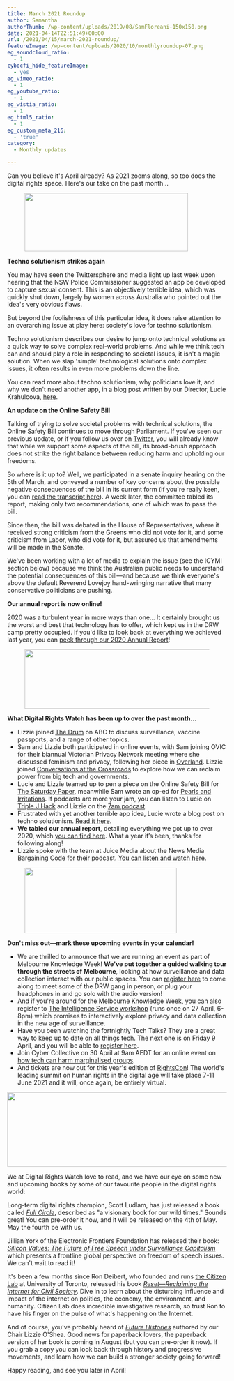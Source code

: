 ```yaml
---
title: March 2021 Roundup
author: Samantha
authorThumb: /wp-content/uploads/2019/08/SamFloreani-150x150.png
date: 2021-04-14T22:51:49+00:00
url: /2021/04/15/march-2021-roundup/
featureImage: /wp-content/uploads/2020/10/monthlyroundup-07.png
eg_soundcloud_ratio:
  - 1
cybocfi_hide_featureImage:
  - yes
eg_vimeo_ratio:
  - 1
eg_youtube_ratio:
  - 1
eg_wistia_ratio:
  - 1
eg_html5_ratio:
  - 1
eg_custom_meta_216:
  - 'true'
category:
  - Monthly updates

---
```

Can you believe it's April already? As 2021 zooms along, so too does the digital rights space. Here's our take on the past month&#8230;

<div class="wp-block-image">
  <figure class="aligncenter size-large is-resized"><img loading="lazy" decoding="async" src="/wp-content/uploads/2020/10/Email_headers_highres-04-1-1024x366.png" alt="" class="wp-image-7494" width="375" height="134" srcset="/wp-content/uploads/2020/10/Email_headers_highres-04-1-1024x366.png 1024w, /wp-content/uploads/2020/10/Email_headers_highres-04-1-300x107.png 300w, /wp-content/uploads/2020/10/Email_headers_highres-04-1-768x275.png 768w, /wp-content/uploads/2020/10/Email_headers_highres-04-1.png 1168w" sizes="(max-width: 375px) 100vw, 375px" /></figure>
</div>

**Techno solutionism strikes again**

You may have seen the Twittersphere and media light up last week upon hearing that the NSW Police Commissioner suggested an app be developed to capture sexual consent. This is an objectively terrible idea, which was quickly shut down, largely by women across Australia who pointed out the idea's very obvious flaws.

But beyond the foolishness of this particular idea, it does raise attention to an overarching issue at play here: society's love for techno solutionism.

Techno solutionism describes our desire to jump onto technical solutions as a quick way to solve complex real-world problems. And while we think tech can and should play a role in responding to societal issues, it isn't a magic solution. When we slap 'simple' technological solutions onto complex issues, it often results in even more problems down the line.

You can read more about techno solutionism, why politicians love it, and why we don't need another app, in a blog post written by our Director, Lucie Krahulcova, [here][1].

**An update on the Online Safety Bill**

Talking of trying to solve societal problems with technical solutions, the Online Safety Bill continues to move through Parliament. If you've seen our previous update, or if you follow us over on [Twitter][2], you will already know that while we support some aspects of the bill, its broad-brush approach does not strike the right balance between reducing harm and upholding our freedoms.

So where is it up to? Well, we participated in a senate inquiry hearing on the 5th of March, and conveyed a number of key concerns about the possible negative consequences of the bill in its current form (if you're really keen, you can [read the transcript here][3]). A week later, the committee tabled its report, making only two recommendations, one of which was to pass the bill.

Since then, the bill was debated in the House of Representatives, where it received strong criticism from the Greens who did not vote for it, and some criticism from Labor, who did vote for it, but assured us that amendments will be made in the Senate.

We've been working with a lot of media to explain the issue (see the ICYMI section below) because we think the Australian public needs to understand the potential consequences of this bill—and because we think everyone's above the default Reverend Lovejoy hand-wringing narrative that many conservative politicians are pushing.

**Our annual report is now online!**

2020 was a turbulent year in more ways than one&#8230; It certainly brought us the worst and best that technology has to offer, which kept us in the DRW camp pretty occupied. If you'd like to look back at everything we achieved last year, you can [peek through our 2020 Annual Report][4]!

<div class="wp-block-image">
  <figure class="aligncenter size-large is-resized"><img loading="lazy" decoding="async" src="/wp-content/uploads/2020/10/Email_headers_highres-01-1024x310.png" alt="" class="wp-image-7296" width="449" height="136" srcset="/wp-content/uploads/2020/10/Email_headers_highres-01-1024x310.png 1024w, /wp-content/uploads/2020/10/Email_headers_highres-01-300x91.png 300w, /wp-content/uploads/2020/10/Email_headers_highres-01-768x233.png 768w, /wp-content/uploads/2020/10/Email_headers_highres-01.png 1376w" sizes="(max-width: 449px) 100vw, 449px" /></figure>
</div>

**What Digital Rights Watch has been up to over the past month&#8230;**

  * Lizzie joined [The Drum][5] on ABC to discuss surveillance, vaccine passports, and a range of other topics.
  * Sam and Lizzie both participated in online events, with Sam joining OVIC for their biannual Victorian Privacy Network meeting where she discussed feminism and privacy, following her piece in [Overland][6]. Lizzie joined [Conversations at the Crossroads][7] to explore how we can reclaim power from big tech and governments.
  * Lucie and Lizzie teamed up to pen a piece on the Online Safety Bill for [The Saturday Paper][8], meanwhile Sam wrote an op-ed for [Pearls and Irritations][9]. If podcasts are more your jam, you can listen to Lucie on [Triple J Hack][10] and Lizzie on the [7am podcast][11].
  * Frustrated with yet another terrible app idea, Lucie wrote a blog post on techno solutionism. [Read it here][12].
  * **We tabled our annual report**, detailing everything we got up to over 2020, which [you can find here][13]. What a year it&#8217;s been, thanks for following along!
  * Lizzie spoke with the team at Juice Media about the News Media Bargaining Code for their podcast. [You can listen and watch here][14].

<div class="wp-block-image">
  <figure class="aligncenter size-large is-resized"><img loading="lazy" decoding="async" src="/wp-content/uploads/2020/09/Email_headers_highres-06-1024x342.png" alt="" class="wp-image-7275" width="349" height="150" /></figure>
</div>

**Don't miss out—mark these upcoming events in your calendar!**

  * We are thrilled to announce that we are running an event as part of Melbourne Knowledge Week! **We've put together a guided walking tour through the streets of Melbourne**, looking at how surveillance and data collection interact with our public spaces. You can [register here][15] to come along to meet some of the DRW gang in person, or plug your headphones in and go solo with the audio version!
  * And if you're around for the Melbourne Knowledge Week, you can also register to [The Intelligence Service workshop][16] (runs once on 27 April, 6-8pm) which promises to interactively explore privacy and data collection in the new age of surveillance.
  * Have you been watching the fortnightly Tech Talks? They are a great way to keep up to date on all things tech. The next one is on Friday 9 April, and you will be able to [register here][17].
  * Join Cyber Collective on 30 April at 9am AEDT for an online event on [how tech can harm marginalised groups][18].
  * And tickets are now out for this year's edition of [RightsCon][19]! The world's leading summit on human rights in the digital age will take place 7-11 June 2021 and it will, once again, be entirely virtual.<figure class="wp-block-image size-large">

<img loading="lazy" decoding="async" width="1024" height="171" src="/wp-content/uploads/2020/09/Email_headers_highres-02-1024x171.png" alt="" class="wp-image-7271" srcset="/wp-content/uploads/2020/09/Email_headers_highres-02-1024x171.png 1024w, /wp-content/uploads/2020/09/Email_headers_highres-02-300x50.png 300w, /wp-content/uploads/2020/09/Email_headers_highres-02-768x128.png 768w, /wp-content/uploads/2020/09/Email_headers_highres-02-1536x256.png 1536w, /wp-content/uploads/2020/09/Email_headers_highres-02-2048x342.png 2048w" sizes="(max-width: 1024px) 100vw, 1024px" /> </figure>

We at Digital Rights Watch love to read, and we have our eye on some new and upcoming books by some of our favourite people in the digital rights world:

Long-term digital rights champion, Scott Ludlam, has just released a book called [_Full Circle_][20], described as "a visionary book for our wild times." Sounds great! You can pre-order it now, and it will be released on the 4th of May. May the fourth be with us.

Jillian York of the Electronic Frontiers Foundation has released their book: [_Silicon Values: The Future of Free Speech under Surveillance Capitalism_][21] which presents a frontline global perspective on freedom of speech issues. We can't wait to read it!

It's been a few months since Ron Deibert, who founded and runs [the Citizen Lab][22] at University of Toronto, released his book [_Reset_—_Reclaiming the Internet for Civil Society_][23]. Dive in to learn about the disturbing influence and impact of the internet on politics, the economy, the environment, and humanity. Citizen Lab does incredible investigative research, so trust Ron to have his finger on the pulse of what's happening on the Internet.


And of course, you've probably heard of [_Future Histories_][24] authored by our Chair Lizzie O'Shea. Good news for paperback lovers, the paperback version of her book is coming in August (but you can pre-order it now). If you grab a copy you can look back through history and progressive movements, and learn how we can build a stronger society going forward!

Happy reading, and see you later in April!

 [1]: https://u1584542.ct.sendgrid.net/ss/c/CMxF4nARlf6wAFa1PSfv0mmZ9RIuK0LyVv5J0Wo3jtKeOmcqC_L1jLYRjAml23jdyeCtGZsX6zqvxsRVMMTLgzNdJn1AsT0ji6Jm6Y6DG-kpWfraEuNh1hRAmY9iZysATm94Az2Jk-wQTMphzESUOeAXFGBgQ2I8WoqcWo3OfHywsYauZRObYbAHKzfYxLCuV6oE2RNAp6ZOEC0nFliEVzTVO1v4RovUw6_PUsDw5uZc4v7EEeeEFirRaI1QN0fE9SeYSeVhqC7N1F994moBWoqCI1bCe3C5G_yb5pDyjPSizRBHmInq42IiRf_wStNjzq0jXkwLRh4XGRNL3oP0-wvy8jP3eipv9yaMVD2f7Cw/3at/Yo2VBgBPTmeltAZj1p0EuQ/h0/0kaSdGCb5CR0MA4gcYaFQ4atVfoEz87wxQ9EU4hcK8c
 [2]: https://u1584542.ct.sendgrid.net/ss/c/dSCQfi9FLISmU3ZE3bfPhlSBN6XYeCKzaLLHWVkJ-A_46oQk_8HR5TWIaTK3vleMLimgwrSmYLL8jf3gg9aXOTrWWqFSVqMZeeMrX0IrX_aKVMagmyaYGdb04_LvWF8CcRg05KIo5dWNLP0dXJdJUEQSiAhvPBOqfaDH6oGW-UwCZL9lrF0MxPOCdQricdfngsXUIcs2pkfVTpOj13d85w-YpvrIXqF5iJvhIVUHdI-xCSkQmgjM8XXS8-nzwFhVqrGNorFxDq-w-xinT1jwE8b6FLdLznicUiXlcdfPwQI/3at/Yo2VBgBPTmeltAZj1p0EuQ/h1/gB0HPgrJL49RU8wP0VGJUw4UbdaUZqinwIjKUl_bKYc
 [3]: https://u1584542.ct.sendgrid.net/ss/c/1XQbiUZqIgkFRQxQopJGKWI2-Adn0jJHKHfA1c9Eihu2GA7jKcEkvYE3rLIElB8aVrvtJvdhzo3ER3bW-NBB-9_lyWnAHlfL3A8yFrOFpAn7LWMrw1qzwwVxqCOEqbvoyy3JtlldN8dTicypHB20yXl9lu_nrsp9hnn-WR-FYWgxDstXM9e5eR6p-tf5Jk54sbPc5LVtADM4b5qJgg1CyQyM8X8dqSZjc7ysYS1nCtMybD-yg1qy-Y6JyEyhgbAEL_ZWBkIsaWBTnOKXovMCxAohttbGyGIp4xhjKONbPqai0kxHA0jL8kVVjzv7Sr4Q8EvC1tgQJLuDvmjtrPkxdy6wEJUyzWj0dB8LzuzLVro/3at/Yo2VBgBPTmeltAZj1p0EuQ/h2/2as0goW7s7R2BE5q0q5Rrcf84YdzRzs_Z_NcSekz2vI
 [4]: https://u1584542.ct.sendgrid.net/ss/c/AmCPGAa5TKCV0Ya3nRaidLj-E38ivNX1IxXECBaIAIBnfl3P693KHmdSgMw1M2G-atIySv9WIr8kn-FtiyTRrvCtwiUH73NZXE7qyElrsAIg5LqgDAbeygypBQiARmh1OPtySw44LcgbarC4w1eEExb4-4RIJjS5vhUN7mDKjlZlNu_3jCmbKzXiaDCjtamD2Iq0QPjgPhoWx_BgfLnoE5ijwK-UCXZv4m6tMUPI6Mxmi8T0HttpqwNFzEW2OFoL1SdLuNxaC37WWhaKyOjC1gqqOBWD9RddiZGAvjnztiIqOjlONUFQftf0XidFcpZ0fa7C4-xphacZYdOSJ1fxNWfLZAbs4zUxDAfnNev8bLE/3at/Yo2VBgBPTmeltAZj1p0EuQ/h3/VBxaR7k2kr7GCiIKAgAt3OaAo0cb5vMuADnRtR86W6E
 [5]: https://u1584542.ct.sendgrid.net/ss/c/atcYNHk4Eh2YdGnwBh-YDGIGJRYXbFhwDBC3dDNR_uq1mvtEFQyeNW3vnrZvaY37AHgGSk-qKOKNNZZKtNEwOcBbat14EvgjwkQXKz9mFqFstprJ9faptTH5hWqLWZDCS3bjpqcj_IsnESEh35WWS_zzXxQFkgYdPg-UEQWZPnsf-VgHdGEhX2aq8J1TK_GEf5jwkKiQ3YR0UIQsMGk1k-ItD8e9nmbC9xkfwLGbLrKWrJ_7FsOMefQGRvrCJ5kKDU7dsHtqLEKaSCDwwPNukcpvcSHQTnih32bJh0jNPBRoRTYVP7TqGurxQtzZUuE-GzDVnGW81jjeW1Dk6S0XCI4FAcQ-jgJUmuFrAh-Akxg/3at/Yo2VBgBPTmeltAZj1p0EuQ/h4/GU3uF_iGibxReHR-yS2pmKXrmWgJuEN4kU6fpIGJmhw
 [6]: https://u1584542.ct.sendgrid.net/ss/c/BqA3LhzOFl92KwaVoz69N0qR3BWkZXYkjMRYGJoSlachYipE7PqTPfOdSg3b1kSSDI8gs9l9LiibEFTNjEbrRMPmodymNSbgjh7hUUJflbfmVz4ocXBR6jTUxt2_sR1yzHfi9cg1A0go3FrU5FgALGXLkIFQ8ZFCiAIA5TmInIbgc4qleXWpx9FtIap_ucYmow0eJsrgAoVQvFU5XxGqI3cQU_jy_0K9ZGxY9pf0d1-JNlqcn6lQEW8QOv5HR1eLZIMNoMEdf1PmRpCxRf5sMl0dg-2WzSBKsl3v4hCwi_XbekSH-Hu93DUM7QiEPWpsUe6iIwdIXSEX_1K8qxXREIjQeOVBc_hcFWDpIjv_Sv0/3at/Yo2VBgBPTmeltAZj1p0EuQ/h5/eAKIUa67jEQae0_CWSP6yI8gBEpwl4BuKAPIu-AtZlY
 [7]: https://u1584542.ct.sendgrid.net/ss/c/Mqag7sW8TIW-nixyBdulQgjUm_5PscMyR9EQ-7hw10-seuvNFuf9rWz7BkjnnHjbxpaulTWyhnJNKsYOrHVunOzdtudliuO5rxlQO4jAAPw4uW-ci7fT0lMsCb-cqOgGKBRuKnq2OOhh3T3mjvgv1XGxFtYkf1tPUWwMJoYfl2smkMWRorSlPHBHNvHwS03st8MkF9ipWCx-KLNRvldBe56aC2c5EqDsXUJxpgd-2dZpT2rQJFb7g29nZbQni3JloO2R75JyB60op3VPbIpTitiL_jiIm78HYvnCddVOJGvUgpgqybXIDqNz69hh5LQK/3at/Yo2VBgBPTmeltAZj1p0EuQ/h6/gyxC24E7DNlhAfACmkcCP3Nin3YqUra7Np33j5tF8w8
 [8]: https://u1584542.ct.sendgrid.net/ss/c/atcYNHk4Eh2YdGnwBh-YDBF5ArGB1LleEFdVHUJPr352estmmsiePkKyK1WgyfjZMtk05qeWq4hCnTOL9BD0MQp7dHmbw6YqFq8ISUxVZRWDJuLXLfYMMpfEryTzweb9hDAsbI9eBS_g7bKqK3XfwCVnAnmQ20GLAdwPRKier0L83uNImpsUrzkN73U2Y17ylhOo7yY0GEfdgbOd7mFgQHhpzcI_KGl138KRPrfEhs2WkjL3TQyXiHsTSv6fjrYTWjfK8k94cAnk2KuaVuWqNEAOoaIbFnMlka-mD2uZE3A1Cl1bEVuhr_9FhHPnJkBRbKy-q2cxZgRlVjwvi_vrC2q-bY7PEaiw6O3766HZ5URIb_oV5k_wGn_jZ73yve3NgSd04MQmsPOBMggaraUAcRqSQx0witVxVeAToaY9bPI/3at/Yo2VBgBPTmeltAZj1p0EuQ/h7/1AzF2ulcfxp_gtOs9UN8uLN0CgEkQPTiT1VNUwkKd1I
 [9]: https://u1584542.ct.sendgrid.net/ss/c/KTqGVTU95m3XYkCVwdzD9dgQnjriGivCzbvJ9AL9jYTn7huY7giHEWUbTd41CosnaezrdgjK73JFqmHYBk3833Jej_be2FnQtuVVf9rq4cvTYd8BAMrfbMFAsxysWZ_1YmPji01tCBMJaLNKYrrrIYYvuP0_EAJrrjhj8eTFfjzgw0VVkGz_MYhPMk3-u9wFU4ZRmet3i-4fP3z-esFAlpU07AlxoJ8FzH9SlaMfV43ZcELk271gxEFEXiYMxDqx7yhVIk5wM80U_kVXUAKiMENS0RjrI2hNv-nzeSAZrs6HZR9j8U1QVWlKUUc6ESver7c4N0g3GD2Xw_zhL0zZPhtwVO08p_7EWqhiOYRZ8tdfXpjkK4Iq9mXL_ZRuu1U6/3at/Yo2VBgBPTmeltAZj1p0EuQ/h8/LuFaA-PV8moNblRGHcLw5zQVSaRxngtp-cCuTVhkIJA
 [10]: https://u1584542.ct.sendgrid.net/ss/c/atcYNHk4Eh2YdGnwBh-YDMuin2L9HjnFmdZnIG_LH-2igPtH1S3sDGGtIukoblkzoxUac2unta-ynJ38_NUK3MtZ-CRt30lD4Z2k6Skmz0DIwAMwv34NhoMscS1jQ5VlGNgzo2dvx6eJ6KPuAnpcwHMPkS9vJ6vz2WhdCF1XAKJOaspwb4tmEk3HQTVoCwTzcOZ7XEHpDn3bocLCXaVRM0tkigflm07UkwgEc6k1mbZSBdoqccl8cc6TQd4rz2j8SMPqfXEtiUHgOxBqlpaGXUm5tGv9V51_hpWazop4nql8Xh43Rq_dcKc3rFbgo7oA8KOKeQtwNoNcKZLoWXt11WO3OF8U1uzsLqCgpeF07jQ/3at/Yo2VBgBPTmeltAZj1p0EuQ/h9/WfGyvCUyYt8eZxjxvQ9a2AhOiyvJxiRyHYT5ihTVkUw
 [11]: https://u1584542.ct.sendgrid.net/ss/c/8HToISgnFTOc8o1RQ8FP1-Q4EemwaauzfRPiOyO_nIq9La-o_JXIWkoENlZBqShV5iyhhrLtJuClx7N4thVX5PTqeWP9m2d4BgmHkkIkgw_HAlosQzYwbH2J2yEhAorFy6ZJ5c4NAExXKW9a7wQbpsjx4VLxvcQR3SwrJW63LcaV7VYInn6TwQA5Gq_41yx_g-P0Mp9oCuLp2_1bDI7NZTLmKMM_XZv3C0RuqLinYfsyVxUzHFZgJap5hamtZWZHpLrPLb9Q8aKVN6dqV17Wqswl91GrTUJQ4xyh2Sb6mkBpuSYpweXXR4iC7BzTtEj806CY5PHv4UDYfjhVyrk0XGIGadQWvn3pGDxgIHTKCOReBdmb_uqi4WsvSY7G-HjB/3at/Yo2VBgBPTmeltAZj1p0EuQ/h10/Ov6bklDvKR6RptGiMcvBN9lGxyyJnUPdDcNd8wvrHk4
 [12]: https://u1584542.ct.sendgrid.net/ss/c/CMxF4nARlf6wAFa1PSfv0mmZ9RIuK0LyVv5J0Wo3jtKeOmcqC_L1jLYRjAml23jdyeCtGZsX6zqvxsRVMMTLgzNdJn1AsT0ji6Jm6Y6DG-mhZoX3AzKnMoggp0gh0jBENvNPTSyJAHCAW-jtOaNYLx5LjNlxue4IiM_dx8VDptwRlZ_iE96lYnQ8UtgbJgI3bPpDSoHDnha5ESVzAktvcHD58h0Hzo9xCm_WsGNOznOtL-eNlQiisZN-NpEJRZQVk1edDnCbgYRoJwdvwgJT06qAf3pXrLHqI3Op9T9Gj_UsNoKFAEm1XhwOihX3WnPBI-4Jyvh0PvndrEUM1xrRcd5qI0EgWiAnLRQ1AH8pDWM/3at/Yo2VBgBPTmeltAZj1p0EuQ/h11/pgxxYXDT_cja33pEAd0V5Js2ORkxM9KdqlLiIfKZ65U
 [13]: https://u1584542.ct.sendgrid.net/ss/c/CMxF4nARlf6wAFa1PSfv0mmZ9RIuK0LyVv5J0Wo3jtIS12vsAfWzi3vjJ8FNsfEJaw_zluqCnrILtcZACFhVa9fcUdgIwN5iMpJxZ64E6gJSBFZa61zO5maFsk3-yBPA1iYkxJwKUVpiQFGFHFdcHVUgStdqyD-3P7VL7a8JmANJ5Xk4qlx1qZQkmJbM7TXO64IMUyzHUItQrXJEuUBoszsVXjU_WvstCKlqCB8YkYqwbTeKBGe4a4H9z3bW6D65ScQ-jhgdN5Z6KRkcu8DLumSt2vJKdsmLOnRiV8mWBrlcSTHY4RhIzwoDJ9OuQ-1ueDxfCv3UChsRjcRvn9qce0TgCMy2kQacHmveYbimLJA/3at/Yo2VBgBPTmeltAZj1p0EuQ/h12/Nw82WjLqAclTj8zGnmdY6dJUTSkH2bFqgC2sxGrrGoI
 [14]: https://u1584542.ct.sendgrid.net/ss/c/atcYNHk4Eh2YdGnwBh-YDOJPR4Z5lDybbWIPhQSOR8Gx36ya4bYc2XGeA_Qgs7p6VvAHuWmGCYH4St1T58dvYI6JxpioGTsOVXSpTEL4pN9i-f62WoMEVEY51QBNbbDbNrlu1q9uBRhTPQqDVxX3h5ESkXx-H2dIEkr-coBiad2xFSU3W6JC76mapAUc-1GO8FAuqhc1MKCgLXuWeEUsyqde2fgK8RplVHz3Um9_IiWJHPr4Pdwa2vOvq8yC_1f5qRU1HCGeRVmjfDSrnmvN644y8-0c9rAFsyq2Q7HLFtqlXzLNiNTqsgjTyiL5vNObTD3QFVKEIcm9HCqh4DPxvNmZzBG_m6A-jMAA4exHMfE_jXg-DNnUs2SXr7Tlsivk/3at/Yo2VBgBPTmeltAZj1p0EuQ/h13/cNyH22W5hKFpRTcSLTTx4pjuyBthNtfq75pdZ0f9x0k
 [15]: https://u1584542.ct.sendgrid.net/ss/c/tTBUZwcBH_2q13Ow12s-ja-w0n3-8VTO6ITEpXxX2M6a2CuM1jEd2kaitJMJKyAu3O4bp7u7gGkM0qQ79s8yKizE29kkUJc2M8UvA0obtL6zHmpaFWdGGwvYTYRy0r5WeJJ8Q2m-lUkDYHXQCpvJXOo_0T899HT3BbRO6jjTSdlX5M6SrzSKNlmOnok9SpIk8HJX2UKwhDYPofkQBIoht5JQNNmmOSBys7b23Xyi6OQ6PONdeAsK362MCauSfp2VWROIL3w18r7oG690rQJ5jOWClBj_0Tok6PmwwVaMSxfJxfUBeBHuvlOjsaQQ_SPnX2JXuDQJzFNx7pdUxDGxKA/3at/Yo2VBgBPTmeltAZj1p0EuQ/h14/IaN4aYoSZOKMg9Zu9mT_JbrGMG-CFWnKMWgIIizMF5Q
 [16]: https://u1584542.ct.sendgrid.net/ss/c/tTBUZwcBH_2q13Ow12s-ja-w0n3-8VTO6ITEpXxX2M7UCS7NipxmwSH4vhM9lNAQQIm1HIPg_Uzf3xb_MXv3DBh_2qiIeWcaDTZRxhDTFOH_T-friVf6RaD-kVXo0XNO3qUiJdjW2bA3fAn-Z0FGw4TZBrO01UJ_o3a7ByGosbpHZxVe3kzeTxgRjFsec-X0JUNjI1Xt8-yHAYem6E6DV-Y7otLYc6PpGqpkgAgiqdiG8TRB-IjOMgR_Vm1B0ecsOBLQFRiyamyXuNQ-hcdzyBTkoqhMFzZl99b9KASr_FEaUkWSfSPcnXN9oFHNKGvWq27pWiW9GX4Kl-fMxK6OjGw8cTtJMCUoONs52LjKNN0/3at/Yo2VBgBPTmeltAZj1p0EuQ/h15/mZ5NvwTs6wvHN2yb_ynDM6xKjH-G5O5cGKUJ3QlKhKc
 [17]: https://u1584542.ct.sendgrid.net/ss/c/P8Elou2Rvc0qoMPEUZrMXQOdkwYPfWp1lSbdBGL8OQkZBIAwRpAMXO0VP8S7qG9ng-TsyiiweV1ZdBKnpIJ3u3gBg3xgVjwucAdhT5nMUo85tVeN6kdtEkb1jlwTA-plTecjugVSXngs_QU59Bku7N5r4bWwOgq7X65YClbPTDb1mCL9dXI-5-wxzxFR_xwwdTK2MkDiFv1Eou0SioPi1dCANeyGlgOMo5ivHqXUCqJG-0RxNoRie7di-ViETkHOJsEwEYk9ZltInvv9Pw8K2R33uUM20fbNakZopC0MTV_gLY9n9J5PKBeh79vP-gMDxXomJo7m1HredEiEgP8I2Q/3at/Yo2VBgBPTmeltAZj1p0EuQ/h16/ms-Rp_ZJ5OvPZ3rFwLK7ldLYQlyzDc5b3zXAg2ogawo
 [18]: https://u1584542.ct.sendgrid.net/ss/c/atcYNHk4Eh2YdGnwBh-YDFUMrsAHGKPNQSwNFtgiwh_HmNSqYLkV3EIMPfyEXfrL8bSW3OaOyviXuheFFSN8la3w8sLtyn0LTcnelgGHsdatYLWIr1MYN3zwU6ZHYOl_Ppcibe4adDEyDU9Ooi-Fb75s6SSE5IqSUV5iYyDm5Q38vtT59-SDtTfILkp3Zg7l_Jk6WhcuYFvZJK-bOB2aaKAMV8BLzUYgcIqD05KgSBRxdpcQW99rpTU0tYLytBHHPgt3xcH8qtt8ZLtc9RDYyMSzYy9MlCG53b-FSKwxxo78YiJJL6kPtx1MOEs2P7qjalf1Pi-6_1qymcGQ9T6H3UelCZL3QSF8n8CpAN-0ABk/3at/Yo2VBgBPTmeltAZj1p0EuQ/h17/afeYjwjrI9akxt8HBfwNTmQ49OlJMQDujATA0IOZLJ4
 [19]: https://u1584542.ct.sendgrid.net/ss/c/atcYNHk4Eh2YdGnwBh-YDPgdQRSupzitvY9iD4qNsMJ1dBQjuydgoXR_Iy84E1jbrCHiqdRFpQkVVBxOaZObud_UUXkUWNC_rQoId7OyosfgK35tM14MQbpMUE8MAAwSU2gY0FSElovzl2qhCIjKurmElXLiF6V6nIVILM9xypRu15FehRz4MJ-cG4z7cxRHwWgq-yq9Z8dL7KxKwbXn9uAM0M1TYoIfLe84b2OOZEtWtVI5hl4XWI6JxeaLXgyQrhdFVR7-frq1RtbpAD1U-HTgHz41PGzfG-3cyDlijzsV_4nvz74eVpXe-yxHYy3H/3at/Yo2VBgBPTmeltAZj1p0EuQ/h18/-m8mSkGXXKF_D0_EfWbTzwoHP7ZaPBEFKngsZU7tmJg
 [20]: https://u1584542.ct.sendgrid.net/ss/c/atcYNHk4Eh2YdGnwBh-YDIYOrLLfabDewWf3i08c7i4NhinriggE64MJO7NTN4X3ps581mrZJi0eYPpgeMEfFHSS-n8mlzaN1CCSk72GarHxDGD59R_29frP7XFvXA4frZdMWSO1gKKSyFN_-K13Uy5GQiYXVO4VKCaDe0-F1XygUSrwOET4WaJ8bKpk63vIC5C789uoTkfPaad6DdkVFXSAVbwJX9FJbPrRT393rqbTeHdejPjgtpNffuMbydWSms4u82Sy_XMdcV0K0ARPPxCRtci63VZCAthbfUZ5V0Ms9i0wU6MpEE0GkrQj4vTVWwu5pdg8NiCUiXS4OvetEQ/3at/Yo2VBgBPTmeltAZj1p0EuQ/h19/cJfVlkYFGAZfA0Jn3arD_e1pS0_Ilr6OzUFYjs4vhsw
 [21]: https://u1584542.ct.sendgrid.net/ss/c/KTqGVTU95m3XYkCVwdzD9Tl_hT49uGffEaPrVtJfX3M7UqqjuYMGQ-Dzlu3eX3uhCs92HOUCylM5HGuMZB-0avhKg8CLnysYpIcQfuwspzotaWK_5lbPqhll6ezGSay7qexcJH6GaMcdBL8rf6iAu_eiY6pZUYglBRra8qZOjrQYSOVR7zKvrym-OmuZ6esQxIPjgZJ2GbdF21h4tCnlUZQ4AvIC3IvLmLyqfHHuQCBcmit-rl704syYOP5DAwNULZkqwuChfwc7azLIVWiKGik5nbp1iAkSz8uQ9slK4rU/3at/Yo2VBgBPTmeltAZj1p0EuQ/h20/RNl9jQkf31t1Y5okLkQkBhGg8rNQ_r5KpdQN8FHwIUg
 [22]: https://u1584542.ct.sendgrid.net/ss/c/Mqag7sW8TIW-nixyBdulQhJ8Yij31RfaAEJOYbURoP67G2WZ-azXX8_Fpj6A14FYG4GJGCGbtNcpPkiG999xli9Kkg7c7P-TzBT6v_aOikVM1iynMcWxveSsGwN-22FlsA26Fqf3_l8coIAH5wOzOk__R64v_3ksC1Q40BwKfJ6ZUDh1AQYinFQSLs_xd7aJKyP6iRKJEAgPVSRr-syyq80AP0PGs_YQASmeaumhy_wxlS__uneIgnoUuW-jK-RnFia_lGmhYx9fjAk8p-lk2xaOJYq5WlbMyD5yUjQ8-Sc/3at/Yo2VBgBPTmeltAZj1p0EuQ/h21/-_gNUIs12tkNrn80nbnmypUKbqxTGPbJu_HX9a603v4
 [23]: https://u1584542.ct.sendgrid.net/ss/c/mw31GZsW-tYdpIw-ePlYv3Dk8R-J9MH9CjaIwFKmbthWxAwwNsNIFyHFZAxV2iAuz4nS4-RIMTKVwSqwzNRcGDm2lSRr9_liigQUttHjHX3jtI7J2VY8FvVMMZqXpov75CttIqLw0XnRrtDuA9HKd84tpDS-K_qjaMdOVB0qqov1vRNMig-9X8E2zovZlZDbQYwd0lAqMN80PGs-x3P4hDec5u1B7G-d3ST50-YVbzU7oXpO88yVMUa5iwKMrG4BLRQNUwjVJqiE1YsEgK0_jobmwhwVUGO1xFhgPwGrvH0X7R-DzCV8xGNRmVYiJWYy/3at/Yo2VBgBPTmeltAZj1p0EuQ/h22/qwEnjDzvVjugcE9smBIUva5DiaHJ74mfVWSmap9W97U
 [24]: https://u1584542.ct.sendgrid.net/ss/c/atcYNHk4Eh2YdGnwBh-YDC60H-Mii0G5GCugAvmE8iTcdfcndOeHh9rXRLUaYo3d3j4f-zQVAPoHrjUz9icufiONqex0AUsxsaZFdJW3R3wJGY98kCClR-O6SWMQh0AybpSK_t7f2He6BFbccOr0YC2p0mSoQLbBGxSoXsCbdL4QksB4t1oxYK_ooyDBgCeOC5exYjLlATnWf0gLuqKO6IDiFZ5QR0M_DFHtnnaAV1iVi1pkTa04ENF7HYMz4t1XOvktfmHKu2ITpNyF2BIAGHjCY574hLsDl0TwGz5G1NuFGZ9kQBB5xz8Mx15PQ84aXTpjlaUmLc6lPK4dA7JgVQ/3at/Yo2VBgBPTmeltAZj1p0EuQ/h23/xO1od1MMqy_l40ms7aiT9cBOOBgpIHr3VXTr-DGFWiM
